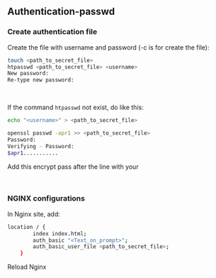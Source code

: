 ## Authentication-passwd


### Create authentication file

Create the file with username and password (-c is for create the file):
```bash
touch <path_to_secret_file>
htpasswd <path_to_secret_file> <username>
New password:
Re-type new password:
```

<br>

If the command <code>htpasswd</code> not exist, do like this:
```bash
echo "<username>" > <path_to_secret_file>

openssl passwd -apr1 >> <path_to_secret_file>
Password:
Verifying - Password:
$apr1...........
```
Add this encrypt pass after the line with your <username>

<br>


### NGINX configurations

In Nginx site, add:
```bash
location / {
        index index.html;
        auth_basic "<Text_on_prompt>";
        auth_basic_user_file <path_to_secret_file>;
    }
```

Reload Nginx
